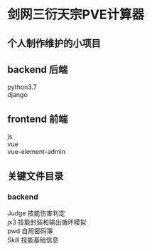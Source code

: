 # 剑网三衍天宗PVE计算器
## 个人制作维护的小项目

## backend 后端  
python3.7  
django  

## frontend 前端
js  
vue  
vue-element-admin  

## 关键文件目录
### backend 
Judge 技能伤害判定  
jx3 技能封装和输出循环模拟  
pwd 自用密码簿  
Skill 技能基础信息  

